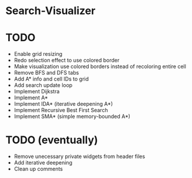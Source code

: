 # Search-Visualizer

# TODO
- Enable grid resizing
- Redo selection effect to use colored border
- Make visualization use colored borders instead of recoloring entire cell
- Remove BFS and DFS tabs
- Add A* info and cell IDs to grid
- Add search update loop
- Implement Dijkstra
- Implement A*
- Implement IDA* (iterative deepening A*)
- Implement Recursive Best First Search
- Implement SMA* (simple memory-bounded A*)

# TODO (eventually)
- Remove unecessary private widgets from header files
- Add iterative deepening
- Clean up comments